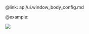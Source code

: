 @link: api/ui.window_body_config.md

@example:
<div id="details">
	<img src='images/html5.png'>
</div>
		
<script type="text/javascript" charset="utf-8">
	var menu = webix.ui({
		view:"context",
		body:{ content:"details" },
		master:"areaA"
});

@relatedsample:
	03_menu/05_context_content.html
@relatedapi:
	api/link/ui.context_head_config.md